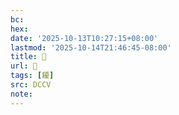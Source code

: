 ```yaml
---
bc:
hex:
date: '2025-10-13T10:27:15+08:00'
lastmod: '2025-10-14T21:46:45-08:00'
title: 􃌡
url: 􃌡
tags: [耰]
src: DCCV
note:
---
```

